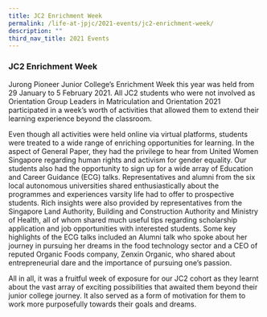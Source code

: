 ```yaml
---
title: JC2 Enrichment Week
permalink: /life-at-jpjc/2021-events/jc2-enrichment-week/
description: ""
third_nav_title: 2021 Events
---
```

### **JC2 Enrichment Week**
Jurong Pioneer Junior College’s Enrichment Week this year was held from 29 January to 5 February 2021. All JC2 students who were not involved as Orientation Group Leaders in Matriculation and Orientation 2021 participated in a week’s worth of activities that allowed them to extend their learning experience beyond the classroom.

Even though all activities were held online via virtual platforms, students were treated to a wide range of enriching opportunities for learning. In the aspect of General Paper, they had the privilege to hear from United Women Singapore regarding human rights and activism for gender equality. Our students also had the opportunity to sign up for a wide array of Education and Career Guidance (ECG) talks. Representatives and alumni from the six local autonomous universities shared enthusiastically about the programmes and experiences varsity life had to offer to prospective students. Rich insights were also provided by representatives from the Singapore Land Authority, Building and Construction Authority and Ministry of Health, all of whom shared much useful tips regarding scholarship application and job opportunities with interested students. Some key highlights of the ECG talks included an Alumni talk who spoke about her journey in pursuing her dreams in the food technology sector and a CEO of reputed Organic Foods company, Zenxin Organic, who shared about entrepreneurial dare and the importance of pursuing one’s passion.

All in all, it was a fruitful week of exposure for our JC2 cohort as they learnt about the vast array of exciting possibilities that awaited them beyond their junior college journey. It also served as a form of motivation for them to work more purposefully towards their goals and dreams.